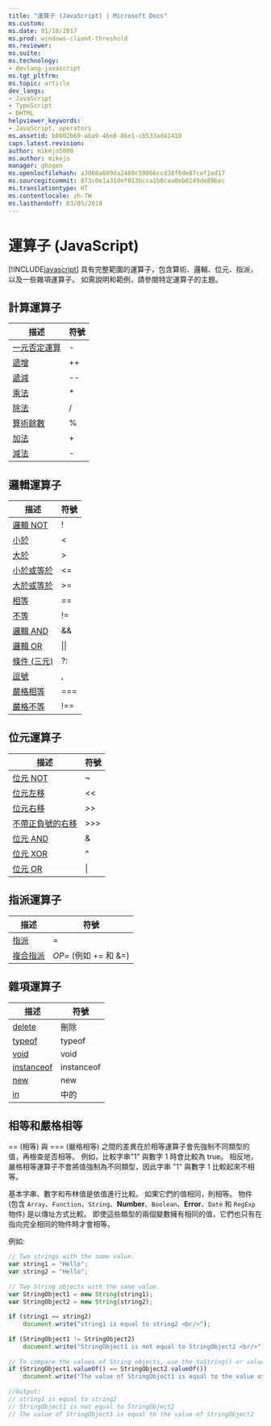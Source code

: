 ```yaml
---
title: "運算子 (JavaScript) | Microsoft Docs"
ms.custom: 
ms.date: 01/18/2017
ms.prod: windows-client-threshold
ms.reviewer: 
ms.suite: 
ms.technology:
- devlang-javascript
ms.tgt_pltfrm: 
ms.topic: article
dev_langs:
- JavaScript
- TypeScript
- DHTML
helpviewer_keywords:
- JavaScript, operators
ms.assetid: b8602b69-aba9-46e8-86e1-cb533ad41410
caps.latest.revision: 
author: mikejo5000
ms.author: mikejo
manager: ghogen
ms.openlocfilehash: a3068a609da2468c59066ccd38f6de87cef1ed17
ms.sourcegitcommit: 873c0e1a31def013bcca1b0caa0eb0249de89bec
ms.translationtype: HT
ms.contentlocale: zh-TW
ms.lasthandoff: 03/05/2018
---
```

# <a name="operators-javascript"></a>運算子 (JavaScript)
[!INCLUDE[javascript](../javascript/includes/javascript-md.md)] 具有完整範圍的運算子，包含算術、邏輯、位元、指派，以及一些雜項運算子。 如需說明和範例，請參閱特定運算子的主題。  
  
## <a name="computational-operators"></a>計算運算子  
  
|描述|符號|  
|-----------------|------------|  
|[一元否定運算](../javascript/reference/subtraction-operator-decrement-javascript.md)|-|  
|[遞增](../javascript/reference/increment-and-decrement-operators-javascript.md)|++|  
|[遞減](../javascript/reference/increment-and-decrement-operators-javascript.md)|--|  
|[乘法](../javascript/reference/multiplication-operator-decrement-javascript.md)|*|  
|[除法](../javascript/reference/division-operator-decrement-javascript.md)|/|  
|[算術餘數](../javascript/reference/modulus-operator-decrementjavascript.md)|%|  
|[加法](../javascript/reference/addition-operator-decrement-javascript.md)|+|  
|[減法](../javascript/reference/subtraction-operator-decrement-javascript.md)|-|  
  
## <a name="logical-operators"></a>邏輯運算子  
  
|描述|符號|  
|-----------------|------------|  
|[邏輯 NOT](../javascript/reference/logical-not-operator-decrement-exclpt-javascript.md)|!|  
|[小於](../javascript/reference/comparison-operators-javascript.md)|\<|  
|[大於](../javascript/reference/comparison-operators-javascript.md)|>|  
|[小於或等於](../javascript/reference/comparison-operators-javascript.md)|\<=|  
|[大於或等於](../javascript/reference/comparison-operators-javascript.md)|>=|  
|[相等](../javascript/reference/comparison-operators-javascript.md)|==|  
|[不等](../javascript/reference/comparison-operators-javascript.md)|!=|  
|[邏輯 AND](../javascript/reference/logical-and-operator-decrement-javascript.md)|&&|  
|[邏輯 OR](../javascript/reference/logical-or-operator-decrement-javascript.md)|&#124;&#124;|  
|[條件 (三元)](../javascript/reference/conditional-ternary-operator-decrement-javascript.md)|?:|  
|[逗號](../javascript/reference/comma-operator-decrement-javascript.md)|,|  
|[嚴格相等](../javascript/reference/comparison-operators-javascript.md)|===|  
|[嚴格不等](../javascript/reference/comparison-operators-javascript.md)|!==|  
  
## <a name="bitwise-operators"></a>位元運算子  
  
|描述|符號|  
|-----------------|------------|  
|[位元 NOT](../javascript/reference/bitwise-not-operator-decrement-tilde-javascript.md)|~|  
|[位元左移](../javascript/reference/bitwise-left-shift-operator-decrement-javascript.md)|<\<|  
|[位元右移](../javascript/reference/bitwise-right-shift-operator-decrement-javascript.md)|>>|  
|[不帶正負號的右移](../javascript/reference/unsigned-right-shift-operator-decrement-javascript.md)|>>>|  
|[位元 AND](../javascript/reference/bitwise-and-operator-decrement-javascript.md)|&|  
|[位元 XOR](../javascript/reference/bitwise-xor-operator-decrement-hat-javascript.md)|^|  
|[位元 OR](../javascript/reference/bitwise-or-operator-decrement-javascript.md)|&#124;|  
  
## <a name="assignment-operators"></a>指派運算子  
  
|描述|符號|  
|-----------------|------------|  
|[指派](../javascript/reference/assignment-operator-decrement-equal-javascript.md)|=|  
|[複合指派](../javascript/reference/compound-assignment-operators-javascript.md)|*OP*= (例如 += 和 &=)|  
  
## <a name="miscellaneous-operators"></a>雜項運算子  
  
|描述|符號|  
|-----------------|------------|  
|[delete](../javascript/reference/delete-operator-decrementjavascript.md)|刪除|  
|[typeof](../javascript/reference/typeof-operator-decrementjavascript.md)|typeof|  
|[void](../javascript/reference/void-operator-decrementjavascript.md)|void|  
|[instanceof](../javascript/reference/instanceof-operator-decrementjavascript.md)|instanceof|  
|[new](../javascript/reference/new-operator-decrementjavascript.md)|new|  
|[in](../javascript/reference/in-operator-decrementjavascript.md)|中的|  
  
## <a name="equality-and-strict-equality"></a>相等和嚴格相等  
 == (相等) 與 === (嚴格相等) 之間的差異在於相等運算子會先強制不同類型的值，再檢查是否相等。 例如，比較字串"1" 與數字 1 時會比較為 true。 相反地，嚴格相等運算子不會將值強制為不同類型，因此字串 "1" 與數字 1 比較起來不相等。  
  
 基本字串、數字和布林值是依值進行比較。 如果它們的值相同，則相等。 物件 (包含 `Array`、`Function`、`String`、**Number**、`Boolean`、**Error**、`Date` 和 `RegExp` 物件) 是以傳址方式比較。 即使這些類型的兩個變數擁有相同的值，它們也只有在指向完全相同的物件時才會相等。  
  
 例如:   
  
```JavaScript  
// Two strings with the same value.  
var string1 = "Hello";  
var string2 = "Hello";  
  
// Two String objects with the same value.  
var StringObject1 = new String(string1);  
var StringObject2 = new String(string2);  
  
if (string1 == string2)  
    document.write("string1 is equal to string2 <br/>");  
  
if (StringObject1 != StringObject2)  
    document.write("StringObject1 is not equal to StringObject2 <br/>");  
  
// To compare the values of String objects, use the toString() or valueOf() methods.  
if (StringObject1.valueOf() == StringObject2.valueOf())  
    document.write("The value of StringObject1 is equal to the value of StringObject2");  
  
//Output:  
// string1 is equal to string2   
// StringObject1 is not equal to StringObject2   
// The value of StringObject1 is equal to the value of StringObject2  
  
```